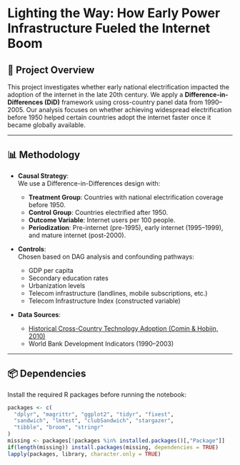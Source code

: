 # Lighting the Way: How Early Power Infrastructure Fueled the Internet Boom

## 📘 Project Overview

This project investigates whether early national electrification impacted the adoption of the internet in the late 20th century. We apply a **Difference-in-Differences (DiD)** framework using cross-country panel data from 1990–2005. Our analysis focuses on whether achieving widespread electrification before 1950 helped certain countries adopt the internet faster once it became globally available.

---

## 📊 Methodology

- **Causal Strategy**:  
  We use a Difference-in-Differences design with:
  - **Treatment Group**: Countries with national electrification coverage before 1950.
  - **Control Group**: Countries electrified after 1950.
  - **Outcome Variable**: Internet users per 100 people.
  - **Periodization**: Pre-internet (pre-1995), early internet (1995–1999), and mature internet (post-2000).
  
- **Controls**:  
  Chosen based on DAG analysis and confounding pathways:
  - GDP per capita
  - Secondary education rates
  - Urbanization levels
  - Telecom infrastructure (landlines, mobile subscriptions, etc.)
  - Telecom Infrastructure Index (constructed variable)

- **Data Sources**:
  - [Historical Cross-Country Technology Adoption (Comin & Hobijn, 2010)](https://www.nber.org/research/data/historical-cross-country-technology-adoption-hccta-dataset)
  - World Bank Development Indicators (1990–2003)

---

## 📦 Dependencies

Install the required R packages before running the notebook:

```r
packages <- c(
  "dplyr", "magrittr", "ggplot2", "tidyr", "fixest", 
  "sandwich", "lmtest", "clubSandwich", "stargazer", 
  "tibble", "broom", "stringr"
)
missing <- packages[!packages %in% installed.packages()[,"Package"]]
if(length(missing)) install.packages(missing, dependencies = TRUE)
lapply(packages, library, character.only = TRUE)

